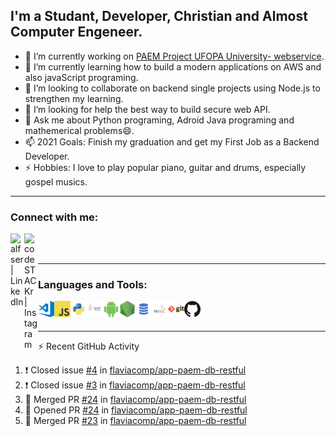 ## I'm a Studant, Developer, Christian and Almost Computer Engeneer.

- 🔭 I’m currently working on [PAEM Project UFOPA University- webservice](https://github.com/flaviacomp/app-paem-db-restful).
- 🌱 I’m currently learning how to build a modern applications on AWS and also javaScript programing. 
- 👯 I’m looking to collaborate on backend single projects using Node.js to strengthen my learning.
- 🤔 I’m looking for help the best way to build secure web API.
- 💬 Ask me about Python programing, Adroid Java programing and mathemerical problems😄.
- 📫 2021 Goals: Finish my graduation and get my First Job as a Backend Developer. 
- ⚡ Hobbies: I love to play popular piano, guitar and drums, especially gospel musics.

---
### Connect with me:

[<img align="left" alt="alfser | LinkedIn" width="22px" src="https://cdn.jsdelivr.net/npm/simple-icons@v3/icons/linkedin.svg" />][linkedin]
[<img align="left" alt="codeSTACKr | Instagram" width="22px" src="https://cdn.jsdelivr.net/npm/simple-icons@v3/icons/instagram.svg" />][instagram]
<br />
<br />

---

### Languages and Tools:

<img align="left" alt="Visual Studio Code" width="26px" src="https://raw.githubusercontent.com/github/explore/80688e429a7d4ef2fca1e82350fe8e3517d3494d/topics/visual-studio-code/visual-studio-code.png" />
<img align="left" alt="JavaScript" width="26px" src="https://raw.githubusercontent.com/github/explore/80688e429a7d4ef2fca1e82350fe8e3517d3494d/topics/javascript/javascript.png" />
<img align="left" alt="Python" width="26px" src="https://raw.githubusercontent.com/github/explore/80688e429a7d4ef2fca1e82350fe8e3517d3494d/topics/python/python.png" />
<img align="left" alt="Java" width="26px" src="https://raw.githubusercontent.com/github/explore/80688e429a7d4ef2fca1e82350fe8e3517d3494d/topics/java/java.png" />
<img align="left" alt="Android" width="26px" src="https://raw.githubusercontent.com/github/explore/80688e429a7d4ef2fca1e82350fe8e3517d3494d/topics/android/android.png" />
<img align="left" alt="Node.js" width="26px" src="https://raw.githubusercontent.com/github/explore/80688e429a7d4ef2fca1e82350fe8e3517d3494d/topics/nodejs/nodejs.png" />
<img align="left" alt="SQL" width="26px" src="https://raw.githubusercontent.com/github/explore/80688e429a7d4ef2fca1e82350fe8e3517d3494d/topics/sql/sql.png" />
<img align="left" alt="MySQL" width="26px" src="https://raw.githubusercontent.com/github/explore/80688e429a7d4ef2fca1e82350fe8e3517d3494d/topics/mysql/mysql.png" />
<img align="left" alt="Git" width="26px" src="https://raw.githubusercontent.com/github/explore/80688e429a7d4ef2fca1e82350fe8e3517d3494d/topics/git/git.png" />
<img align="left" alt="GitHub" width="26px" src="https://raw.githubusercontent.com/github/explore/78df643247d429f6cc873026c0622819ad797942/topics/github/github.png" />

<br />
<br />

---

:zap: Recent GitHub Activity  

<!--START_SECTION:activity-->
1. ❗️ Closed issue [#4](https://github.com/flaviacomp/app-paem-db-restful/issues/4) in [flaviacomp/app-paem-db-restful](https://github.com/flaviacomp/app-paem-db-restful)
2. ❗️ Closed issue [#3](https://github.com/flaviacomp/app-paem-db-restful/issues/3) in [flaviacomp/app-paem-db-restful](https://github.com/flaviacomp/app-paem-db-restful)
3. 🎉 Merged PR [#24](https://github.com/flaviacomp/app-paem-db-restful/pull/24) in [flaviacomp/app-paem-db-restful](https://github.com/flaviacomp/app-paem-db-restful)
4. 💪 Opened PR [#24](https://github.com/flaviacomp/app-paem-db-restful/pull/24) in [flaviacomp/app-paem-db-restful](https://github.com/flaviacomp/app-paem-db-restful)
5. 🎉 Merged PR [#23](https://github.com/flaviacomp/app-paem-db-restful/pull/23) in [flaviacomp/app-paem-db-restful](https://github.com/flaviacomp/app-paem-db-restful)
<!--END_SECTION:activity-->


[instagram]: https://instagram.com/janilsonalfser
[linkedin]: https://www.linkedin.com/in/janilsonalfser
